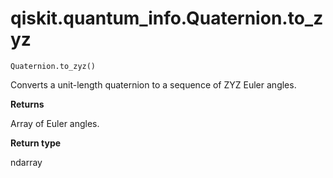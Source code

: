 # qiskit.quantum\_info.Quaternion.to\_zyz

`Quaternion.to_zyz()`

Converts a unit-length quaternion to a sequence of ZYZ Euler angles.

**Returns**

Array of Euler angles.

**Return type**

ndarray
